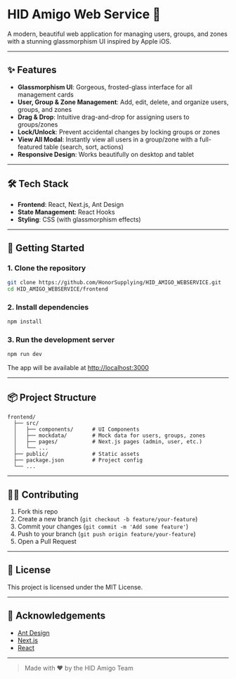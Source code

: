 # HID Amigo Web Service 🚀

A modern, beautiful web application for managing users, groups, and zones with a stunning glassmorphism UI inspired by Apple iOS.

---

## ✨ Features

- **Glassmorphism UI**: Gorgeous, frosted-glass interface for all management cards
- **User, Group & Zone Management**: Add, edit, delete, and organize users, groups, and zones
- **Drag & Drop**: Intuitive drag-and-drop for assigning users to groups/zones
- **Lock/Unlock**: Prevent accidental changes by locking groups or zones
- **View All Modal**: Instantly view all users in a group/zone with a full-featured table (search, sort, actions)
- **Responsive Design**: Works beautifully on desktop and tablet

---

## 🛠️ Tech Stack

- **Frontend**: React, Next.js, Ant Design
- **State Management**: React Hooks
- **Styling**: CSS (with glassmorphism effects)

---

## 🚀 Getting Started

### 1. Clone the repository

```bash
git clone https://github.com/HonorSupplying/HID_AMIGO_WEBSERVICE.git
cd HID_AMIGO_WEBSERVICE/frontend
```

### 2. Install dependencies

```bash
npm install
```

### 3. Run the development server

```bash
npm run dev
```

The app will be available at [http://localhost:3000](http://localhost:3000)

---

## 📦 Project Structure

```
frontend/
  ├── src/
  │   ├── components/      # UI Components
  │   ├── mockdata/        # Mock data for users, groups, zones
  │   ├── pages/           # Next.js pages (admin, user, etc.)
  │   └── ...
  ├── public/              # Static assets
  ├── package.json         # Project config
  └── ...
```

---

## 🧑‍💻 Contributing

1. Fork this repo
2. Create a new branch (`git checkout -b feature/your-feature`)
3. Commit your changes (`git commit -m 'Add some feature'`)
4. Push to your branch (`git push origin feature/your-feature`)
5. Open a Pull Request

---

## 📄 License

This project is licensed under the MIT License.

---

## 🙏 Acknowledgements

- [Ant Design](https://ant.design/)
- [Next.js](https://nextjs.org/)
- [React](https://react.dev/)

---

> Made with ❤️ by the HID Amigo Team
